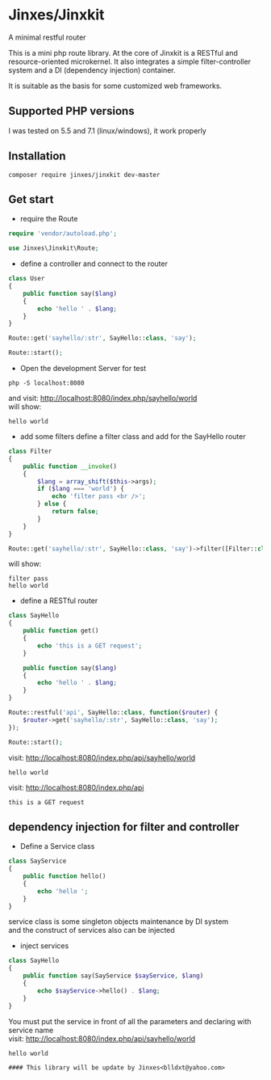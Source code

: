 # Jinxes/Jinxkit
A minimal restful router

This is a mini php route library. At the core of Jinxkit is a RESTful and resource-oriented microkernel. It also integrates a simple filter-controller system and a DI (dependency injection) container.

It is suitable as the basis for some customized web frameworks.

## Supported PHP versions
I was tested on 5.5 and 7.1 (linux/windows), it work properly

## Installation
```
composer require jinxes/jinxkit dev-master
```
## Get start
* require the Route
```php
require 'vendor/autoload.php';

use Jinxes\Jinxkit\Route;
```

* define a controller and connect to the router
```php
class User
{
    public function say($lang)
    {
        echo 'hello ' . $lang;
    }
}

Route::get('sayhello/:str', SayHello::class, 'say');

Route::start();
```
* Open the development Server for test
```
php -S localhost:8080
```
and visit: [http://localhost:8080/index.php/sayhello/world](http://localhost:8080/index.php/sayhello/world)
<br />will show:
```
hello world
```

* add some filters
define a filter class and add for the SayHello router
```php
class Filter
{
    public function __invoke()
    {
        $lang = array_shift($this->args);
        if ($lang === 'world') {
            echo 'filter pass <br />';
        } else {
            return false;
        }
    }
}

Route::get('sayhello/:str', SayHello::class, 'say')->filter([Filter::class]);
```
will show:
```
filter pass 
hello world
```
* define a RESTful router
```php
class SayHello
{
    public function get()
    {
        echo 'this is a GET request';
    }

    public function say($lang)
    {
        echo 'hello ' . $lang;
    }
}

Route::restful('api', SayHello::class, function($router) {
    $router->get('sayhello/:str', SayHello::class, 'say');
});

Route::start();
```
visit: [http://localhost:8080/index.php/api/sayhello/world](http://localhost:8080/index.php/api/sayhello/world)
```
hello world
```
visit: [http://localhost:8080/index.php/api](http://localhost:8080/index.php/api)
```
this is a GET request
```

## dependency injection for filter and controller
* Define a Service class
```php
class SayService
{
    public function hello()
    {
        echo 'hello ';
    }
}
```
service class is some singleton objects maintenance by DI system<br />
and the construct of services also can be injected

* inject services
```php
class SayHello
{
    public function say(SayService $sayService, $lang)
    {
        echo $sayService->hello() . $lang;
    }
}
```
You must put the service in front of all the parameters and declaring with service name<br />
visit: [http://localhost:8080/index.php/api/sayhello/world](http://localhost:8080/index.php/api/sayhello/world)
```
hello world

#### This library will be update by Jinxes<blldxt@yahoo.com>